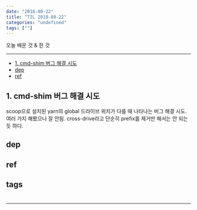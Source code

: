 ```yaml
---
date: "2018-08-22"
title: "TIL 2018-08-22"
categories: "undefined"
tags: [""]
---
```


오늘 배운 것 & 한 것

----------

- [1. cmd-shim 버그 해결 시도](#1-cmd-shim-버그-해결-시도)
- [dep](#dep)
- [ref](#ref)

## 1. cmd-shim 버그 해결 시도

scoop으로 설치된 yarn의 global 드라이브 위치가 다를 때 나타나는 버그 해결 시도.
여러 가지 해봤으나 잘 안됨. cross-drive라고 단순히 prefix를 제거만 해서는 안 되는 듯 하다.

## dep

## ref

## tags

#

----------
